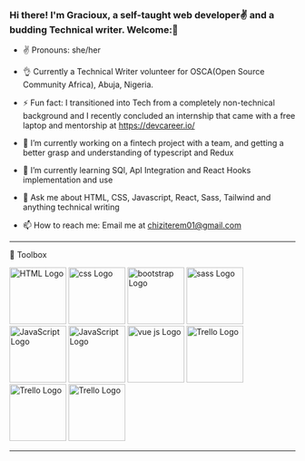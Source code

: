 ### Hi there! I'm Gracioux, a self-taught web developer✌ and a budding Technical writer. Welcome:👋




-  ✌ Pronouns: she/her

-  👌 Currently a Technical Writer volunteer for OSCA(Open Source Community Africa), Abuja, Nigeria.

-  ⚡ Fun fact: I transitioned into Tech from a completely non-technical background and I recently concluded an internship that came with a free laptop and mentorship at https://devcareer.io/

- 🔭 I’m currently working on a fintech project with a team, and getting a better grasp and understanding of typescript and Redux

- 🌱 I’m currently learning SQl, ApI Integration and React Hooks implementation and use

- 💬 Ask me about HTML, CSS, Javascript, React, Sass, Tailwind and anything technical writing

- 📫 How to reach me: Email me at  chiziterem01@gmail.com


---

🧰 Toolbox

<img src="https://cdn.worldvectorlogo.com/logos/html-1.svg" alt="HTML Logo" width="100" height="100"/>        <img src="https://cdn.worldvectorlogo.com/logos/css-3.svg" alt="css Logo" width="100" height="100"/>          <img src="https://cdn.worldvectorlogo.com/logos/bootstrap-4.svg" alt="bootstrap Logo" width="100" height="100"/>
<img src="https://cdn.worldvectorlogo.com/logos/sass-1.svg" alt="sass Logo" width="100" height="100"/>             <img src="https://cdn.worldvectorlogo.com/logos/tailwind-css-2.svg" alt="JavaScript Logo" width="100" height="100"/>                         <img src="https://cdn.worldvectorlogo.com/logos/react-2.svg" alt="JavaScript Logo" width="100" height="100"/>           <img src="https://cdn.worldvectorlogo.com/logos/vue-js-1.svg" alt="vue js Logo" width="100" height="100"/>      <img src="https://cdn.worldvectorlogo.com/logos/github-icon.svg" alt="Trello Logo" width="100" height="100"/>                <img src="https://cdn.worldvectorlogo.com/logos/nodejs-1.svg" alt="Trello Logo" width="100" height="100"/>                <img src="https://cdn.worldvectorlogo.com/logos/trello.svg" alt="Trello Logo" width="100" height="100"/>   



---
